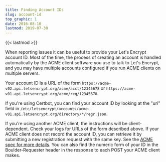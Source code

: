 ```yaml
---
title: Finding Account IDs
slug: account-id
top_graphic: 1
date: 2016-08-10
lastmod: 2019-07-30
---
```


{{< lastmod >}}

When reporting issues it can be useful to provide your Let's Encrypt account ID.
Most of the time, the process of creating an account is handled automatically by
the ACME client software you use to talk to Let's Encrypt, and you may have
multiple accounts configured if you run ACME clients on multiple servers.

Your account ID is a URL of the form
`https://acme-v02.api.letsencrypt.org/acme/acct/12345678` or
`https://acme-v01.api.letsencrypt.org/acme/reg/12345678`.

If you're using Certbot, you can find your account ID by looking at the "uri"
field in
`/etc/letsencrypt/accounts/acme-v01.api.letsencrypt.org/directory/*/regr.json`.

If you're using another ACME client, the instructions will be client-dependent.
Check your logs for URLs of the form described above. If your ACME client does
not record the account ID, you can retrieve it by submitting a new registration
request with the same key. See the [ACME spec for more
details](https://github.com/ietf-wg-acme/acme/blob/master/draft-ietf-acme-acme.md#registration).
You can also find the numeric form of your ID in the Boulder-Requester header in
the response to each POST your ACME client makes.
